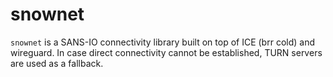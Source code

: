 # snownet

`snownet` is a SANS-IO connectivity library built on top of ICE (brr cold) and wireguard.
In case direct connectivity cannot be established, TURN servers are used as a fallback.
